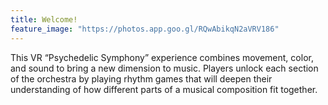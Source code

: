 ```yaml
---
title: Welcome!
feature_image: "https://photos.app.goo.gl/RQwAbikqN2aVRV186"
---
```


This VR “Psychedelic Symphony” experience combines movement, color, and sound to bring a new dimension to music. Players unlock each section of the orchestra by playing rhythm games that will deepen their understanding of how different parts of a musical composition fit together. 
